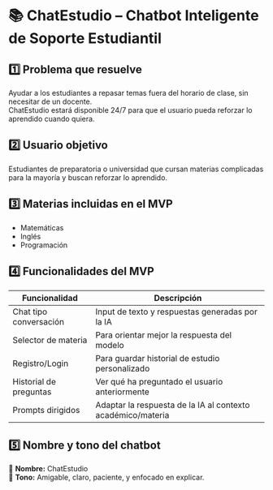# 📚 ChatEstudio – Chatbot Inteligente de Soporte Estudiantil

## 1️⃣ Problema que resuelve
Ayudar a los estudiantes a repasar temas fuera del horario de clase, sin necesitar de un docente.  
ChatEstudio estará disponible 24/7 para que el usuario pueda reforzar lo aprendido cuando quiera.

## 2️⃣ Usuario objetivo
Estudiantes de preparatoria o universidad que cursan materias complicadas para la mayoría y buscan reforzar lo aprendido.

## 3️⃣ Materias incluidas en el MVP
- Matemáticas  
- Inglés  
- Programación  

## 4️⃣ Funcionalidades del MVP
| Funcionalidad          | Descripción                                                 |
| ---------------------- | ----------------------------------------------------------- |
| Chat tipo conversación | Input de texto y respuestas generadas por la IA             |
| Selector de materia    | Para orientar mejor la respuesta del modelo                 |
| Registro/Login         | Para guardar historial de estudio personalizado             |
| Historial de preguntas | Ver qué ha preguntado el usuario anteriormente              |
| Prompts dirigidos      | Adaptar la respuesta de la IA al contexto académico/materia |

## 5️⃣ Nombre y tono del chatbot
📛 **Nombre:** ChatEstudio  
💬 **Tono:** Amigable, claro, paciente, y enfocado en explicar.
